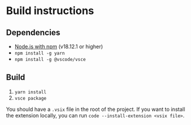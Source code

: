 # Build instructions

## Dependencies

- [Node.js with npm](https://nodejs.org/en/) (v18.12.1 or higher)
- `npm install -g yarn`
- `npm install -g @vscode/vsce`

## Build

1. `yarn install`
2. `vsce package`

You should have a `.vsix` file in the root of the project. If you want to install the extension locally, you can run `code --install-extension <vsix file>`.
